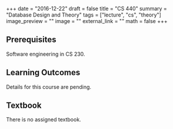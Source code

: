 +++
date = "2016-12-22"
draft = false
title = "CS 440"
summary = "Database Design and Theory"
tags = ["lecture", "cs", "theory"]
image_preview = ""
image = ""
external_link = ""
math = false
+++

## Prerequisites

Software engineering in CS 230.

## Learning Outcomes

Details for this course are pending. <i class="fa fa-circle-o-notch fa-spin fa-fw"></i>

## Textbook

There is no assigned textbook.
